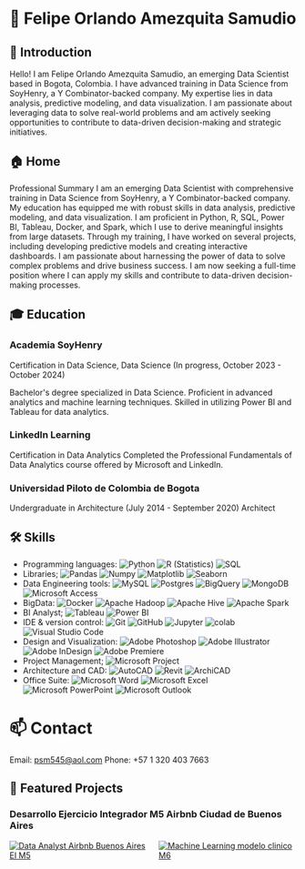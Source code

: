 # 🌟 Felipe Orlando Amezquita Samudio

 
 

## 👋 Introduction

Hello! I am Felipe Orlando Amezquita Samudio, an emerging Data Scientist based in Bogota, Colombia. I have advanced training in Data Science from SoyHenry, a Y Combinator-backed company. My expertise lies in data analysis, predictive modeling, and data visualization. I am passionate about leveraging data to solve real-world problems and am actively seeking opportunities to contribute to data-driven decision-making and strategic initiatives.

## 🏠 Home

Professional Summary
I am an emerging Data Scientist with comprehensive training in Data Science from SoyHenry, a Y Combinator-backed company. My education has equipped me with robust skills in data analysis, predictive modeling, and data visualization. I am proficient in Python, R, SQL, Power BI, Tableau, Docker, and Spark, which I use to derive meaningful insights from large datasets. Through my training, I have worked on several projects, including developing predictive models and creating interactive dashboards. I am passionate about harnessing the power of data to solve complex problems and drive business success. I am now seeking a full-time position where I can apply my skills and contribute to data-driven decision-making processes.

## 🎓 Education

### Academia SoyHenry
Certification in Data Science, Data Science (In progress, October 2023 - October 2024)

Bachelor's degree specialized in Data Science.
Proficient in advanced analytics and machine learning techniques.
Skilled in utilizing Power BI and Tableau for data analytics.

### LinkedIn Learning
Certification in Data Analytics
Completed the Professional Fundamentals of Data Analytics course offered by Microsoft and LinkedIn.

### Universidad Piloto de Colombia de Bogota
Undergraduate in Architecture (July 2014 - September 2020)
Architect


## 🛠️ Skills

- Programming languages:
   ![Python](https://img.shields.io/badge/-Python-333333?style=flat&logo=python)
  ![R (Statistics)](https://img.shields.io/badge/-R-333333?style=flat&logo=R&logoColor=276DC3)
  ![SQL](https://img.shields.io/badge/-SQL-333333?style=flat&logo=sql)
- Libraries;
  ![Pandas](https://img.shields.io/badge/-Pandas-333333?style=flat&logo=pandas)
  ![Numpy](https://img.shields.io/badge/-Numpy-333333?style=flat&logo=numpy)
  ![Matplotlib](https://img.shields.io/badge/-Matplotlib-333333?style=flat&logo=matplotlib)
  ![Seaborn](https://img.shields.io/badge/-Seaborn-333333?style=flat&logo=seaborn)  
- Data Engineering tools: 
  ![MySQL](https://img.shields.io/badge/-MySQL-333333?style=flat&logo=MySQL)
  ![Postgres](https://img.shields.io/badge/-Postgres-333333?style=flat&logo=postgresql)
  ![BigQuery](https://img.shields.io/badge/-BigQuery-333333?style=flat&logo=googlebigquery)
  ![MongoDB](https://img.shields.io/badge/-MongoDB-333333?style=flat&logo=mongodb)
  ![Microsoft Access](https://img.shields.io/badge/Microsoft_Access-A4373A?style=for-the-badge&logo=microsoft-access&logoColor=white)
- BigData: 
  ![Docker](https://img.shields.io/badge/-Docker-333333?style=flat&logo=docker)
  ![Apache Hadoop](https://img.shields.io/badge/-Apache%20Hadoop-333333?style=flat&logo=apache-hadoop)
  ![Apache Hive](https://img.shields.io/badge/-Apache%20Hive-333333?style=flat&logo=apache-hive)
  ![Apache Spark](https://img.shields.io/badge/-Apache%20Spark-333333?style=flat&logo=apache-spark)
- BI Analyst;
  ![Tableau](https://img.shields.io/badge/-Tableau-333333?style=flat&logo=tableau)
  ![Power BI](https://img.shields.io/badge/-Power%20BI-333333?style=flat&logo=powerbi)
- IDE & version control:
  ![Git](https://img.shields.io/badge/-Git-333333?style=flat&logo=git)
  ![GitHub](https://img.shields.io/badge/-GitHub-333333?style=flat&logo=github)
  ![Jupyter](https://img.shields.io/badge/-Jupyter-333333?style=flat&logo=jupyter)
  ![colab](https://img.shields.io/badge/-colab-333333?style=flat&logo=colabbadge)
  ![Visual Studio Code](https://img.shields.io/badge/-Visual%20Studio%20Code-333333?style=flat&logo=visual-studio-code&logoColor=007ACC)
- Design and Visualization:
  ![Adobe Photoshop](https://img.shields.io/badge/Adobe%20Photoshop-31A8FF?style=for-the-badge&logo=Adobe%20Photoshop&logoColor=black)
  ![Adobe Illustrator](https://img.shields.io/badge/Adobe%20Illustrator-FF9A00?style=for-the-badge&logo=adobe%20illustrator&logoColor=white)
  ![Adobe InDesign](https://img.shields.io/badge/Adobe%20InDesign-FF3366?style=for-the-badge&logo=Adobe%20InDesign&logoColor=white)
  ![Adobe Premiere](https://img.shields.io/badge/Adobe%20Premiere%20Pro-9999FF?style=for-the-badge&logo=Adobe%20Premiere%20Pro&logoColor=white)
- Project Management;
  ![Microsoft Project](https://img.shields.io/badge/Microsoft%20Project-0078D4?style=for-the-badge&logo=microsoft&logoColor=white)
- Architecture and CAD:
  ![AutoCAD](https://img.shields.io/badge/AutoCAD-EE3124?style=for-the-badge&logo=autodesk&logoColor=white)
  ![Revit](https://img.shields.io/badge/Revit-0078D4?style=for-the-badge&logo=autodesk&logoColor=white)
  ![ArchiCAD](https://img.shields.io/badge/ArchiCAD-8FC6E6?style=for-the-badge&logo=archicad&logoColor=white)
- Office Suite:
  ![Microsoft Word](https://img.shields.io/badge/Microsoft%20Word-2B579A?style=for-the-badge&logo=microsoft-word&logoColor=white)
  ![Microsoft Excel](https://img.shields.io/badge/Microsoft%20Excel-217346?style=for-the-badge&logo=microsoft-excel&logoColor=white)
  ![Microsoft PowerPoint](https://img.shields.io/badge/Microsoft%20PowerPoint-B7472A?style=for-the-badge&logo=microsoft-powerpoint&logoColor=white)
  ![Microsoft Outlook](https://img.shields.io/badge/Microsoft%20Outlook-0078D4?style=for-the-badge&logo=microsoft-outlook&logoColor=white)



# 📫 Contact

Email: psm545@aol.com
Phone: +57 1 320 403 7663

## 🌟 Featured Projects

### Desarrollo Ejercicio Integrador M5 Airbnb Ciudad de Buenos Aires

<div style="display: flex; justify-content: space-between;">
    <div style="flex: 1; margin-right: 10px;">
        <a href="https://github.com/psm545/Data-Analyst-Airbnb-Ei-M5" target="_blank">
            <img src="https://github-readme-stats.vercel.app/api/pin/?username=psm545&repo=Data%20Analyst%20Airbnb%20Buenos%20Aires%20M5%20EI&theme=tokyonight" alt="Data Analyst Airbnb Buenos Aires EI M5">
        </a>
    </div>
    <div style="flex: 1; margin-left: 10px;">
        <a href="https://github.com/psm545/Modelo-de-ML-Clinico-M6" target="_blank">
            <img src="https://github-readme-stats.vercel.app/api/pin/?username=psm545&repo=Machine%20Learning%20modelo%20clinico%20M6&theme=tokyonight" alt="Machine Learning modelo clinico M6">
        </a>
    </div>
</div>

